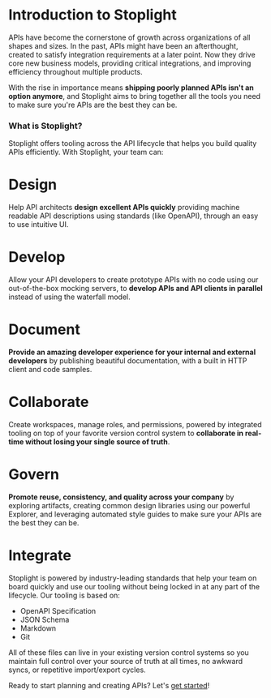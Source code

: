 # Introduction to Stoplight 

APIs have become the cornerstone of growth across organizations of all shapes and sizes. In the past, APIs might have been an afterthought, created to satisfy integration requirements at a later point. Now they drive core new business models, providing critical integrations, and improving efficiency throughout multiple products.

With the rise in importance means **shipping poorly planned APIs isn't an option anymore**, and Stoplight aims to bring together all the tools you need to make sure you're APIs are the best they can be.
		
### What is Stoplight?

Stoplight offers tooling across the API lifecycle that helps you build quality APIs efficiently. With Stoplight, your team can:

<!--
type: tab
title: Design
-->

# <i class="fas fa-magic"> </i> Design

Help API architects **design excellent APIs quickly** providing machine readable API descriptions using standards (like OpenAPI), through an easy to use intuitive UI.

<!--
type: tab
title: Develop
-->

# <i class="fas fa-laptop-code"> </i> Develop

Allow your API developers to create prototype APIs with no code using our out-of-the-box mocking servers, to **develop APIs and API clients in parallel** instead of using the waterfall model.

<!--
type: tab
title: Document
-->

# <i class="fad fa-book"> </i> Document

**Provide an amazing developer experience for your internal and external developers** by publishing beautiful documentation, with a built in HTTP client and code samples.

<!--
type: tab
title: Collaborate
-->

# <i class="fas fa-users-class"> </i> Collaborate

Create workspaces, manage roles, and permissions, powered by integrated tooling on top of your favorite version control system to **collaborate in real-time without losing your single source of truth**.

<!--
type: tab
title: Govern
-->

# <i class="fas fa-crown"> </i> Govern

**Promote reuse, consistency, and quality across your company** by exploring artifacts, creating common design libraries using our powerful Explorer, and leveraging automated style guides to make sure your APIs are the best they can be.

<!--
type: tab
title: Integrate
-->

# <i class="fas fa-sitemap"> </i> Integrate 

Stoplight is powered by industry-leading standards that help your team on board quickly and use our tooling without being locked in at any part of the lifecycle. Our tooling is based on:
		
  * OpenAPI Specification
  * JSON Schema
  * Markdown
  * Git

<!-- type: tab-end -->

<!-- theme: info -->

All of these files can live in your existing version control systems so you maintain full control over your source of truth at all times, no awkward syncs, or repetitive import/export cycles.

Ready to start planning and creating APIs? Let's [get started](2.-workspaces/a.creating-a-workspace.md)!

